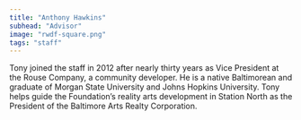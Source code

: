 ```yaml
---
title: "Anthony Hawkins"
subhead: "Advisor"
image: "rwdf-square.png"
tags: "staff"
---
```


Tony joined the staff in 2012 after nearly thirty years as Vice President at the Rouse Company, a community developer. He is a native Baltimorean and graduate of Morgan State University and Johns Hopkins University. Tony helps guide the Foundation’s reality arts development in Station North as the President of the Baltimore Arts Realty Corporation.

